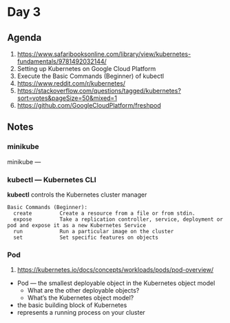 # Day 3

## Agenda

1. https://www.safaribooksonline.com/library/view/kubernetes-fundamentals/9781492032144/
1. Setting up Kubernetes on Google Cloud Platform
1. Execute the Basic Commands (Beginner) of kubectl
1. https://www.reddit.com/r/kubernetes/
1. https://stackoverflow.com/questions/tagged/kubernetes?sort=votes&pageSize=50&mixed=1
1. https://github.com/GoogleCloudPlatform/freshpod

## Notes

### minikube

minikube —

### kubectl &mdash; Kubernetes CLI

**kubectl** controls the Kubernetes cluster manager

```
Basic Commands (Beginner):
  create         Create a resource from a file or from stdin.
  expose         Take a replication controller, service, deployment or pod and expose it as a new Kubernetes Service
  run            Run a particular image on the cluster
  set            Set specific features on objects
```

### Pod

1. https://kubernetes.io/docs/concepts/workloads/pods/pod-overview/

  * Pod — the smallest deployable object in the Kubernetes object model
      * What are the other deployable objects?
      * What’s the Kubernetes object model?
  * the basic building block of Kubernetes
  * represents a running process on your cluster
